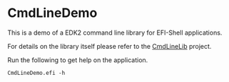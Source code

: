 # CmdLineDemo

This is a demo of a EDK2 command line library for EFI-Shell applications.

For details on the library itself please refer to the [CmdLineLib](https://github.com/davepet1234/CmdLineLib) project.

Run the following to get help on the application.

    CmdLineDemo.efi -h